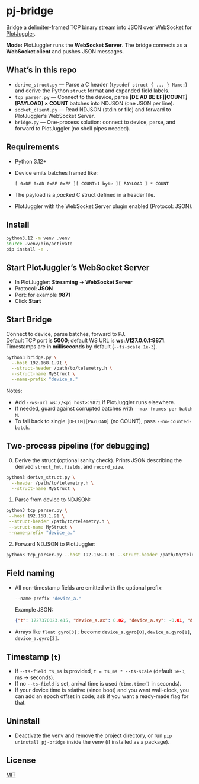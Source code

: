 # pj-bridge

Bridge a delimiter-framed TCP binary stream into JSON over WebSocket for [PlotJuggler](https://github.com/facontidavide/PlotJuggler).

**Mode:** PlotJuggler runs the **WebSocket Server**. The bridge connects as a **WebSocket client** and pushes JSON messages.

## What’s in this repo

- `derive_struct.py` — Parse a C header (`typedef struct { ... } Name;`) and derive the Python `struct` format and expanded field labels.
- `tcp_parser.py` — Connect to the device, parse **[DE AD BE EF][COUNT][PAYLOAD] × COUNT** batches into NDJSON (one JSON per line).
- `socket_client.py` — Read NDJSON (stdin or file) and forward to PlotJuggler’s WebSocket Server.
- `bridge.py` — One-process solution: connect to device, parse, and forward to PlotJuggler (no shell pipes needed).

## Requirements

- Python 3.12+
- Device emits batches framed like:
  
      [ 0xDE 0xAD 0xBE 0xEF ][ COUNT:1 byte ][ PAYLOAD ] * COUNT

- The payload is a *packed* C struct defined in a header file.
- PlotJuggler with the WebSocket Server plugin enabled (Protocol: JSON).

## Install

```bash
python3.12 -m venv .venv
source .venv/bin/activate
pip install -e .
```

## Start PlotJuggler’s WebSocket Server

- In PlotJuggler: **Streaming → WebSocket Server**
- Protocol: **JSON**
- Port: for example **9871**
- Click **Start**

## Start Bridge

Connect to device, parse batches, forward to PJ.  
Default TCP port is **5000**; default WS URL is **ws://127.0.0.1:9871**.  
Timestamps are in **milliseconds** by default (`--ts-scale 1e-3`).

```bash
python3 bridge.py \
  --host 192.168.1.91 \
  --struct-header /path/to/telemetry.h \
  --struct-name MyStruct \
  --name-prefix "device_a."
```

Notes:
- Add `--ws-url ws://<pj_host>:9871` if PlotJuggler runs elsewhere.
- If needed, guard against corrupted batches with `--max-frames-per-batch N`.
- To fall back to single `[DELIM][PAYLOAD]` (no COUNT), pass `--no-counted-batch`.

## Two-process pipeline (for debugging)

0) Derive the struct (optional sanity check). Prints JSON describing the derived `struct_fmt`, `fields`, and `record_size`.

  ```bash
  python3 derive_struct.py \
    --header /path/to/telemetry.h \
    --struct-name MyStruct \
  ```

1) Parse from device to NDJSON:

  ```bash
  python3 tcp_parser.py \
   --host 192.168.1.91 \
   --struct-header /path/to/telemetry.h \
   --struct-name MyStruct \
   --name-prefix "device_a."
  ```

2) Forward NDJSON to PlotJuggler:

  ```bash
  python3 tcp_parser.py --host 192.168.1.91 --struct-header /path/to/telemetry.h --struct-name MyStruct | python3 socket_client.py --ws-url ws://127.0.0.1:9871
  ```

## Field naming

- All non-timestamp fields are emitted with the optional prefix:
  
  ```bash
  --name-prefix "device_a."
  ```

  Example JSON:

  ```json
  {"t": 1727370023.415, "device_a.ax": 0.02, "device_a.ay": -0.01, "device_a.az": 9.81}
  ```

- Arrays like `float gyro[3];` become `device_a.gyro[0]`, `device_a.gyro[1]`, `device_a.gyro[2]`.

## Timestamp (`t`)

- If `--ts-field ts_ms` is provided, `t = ts_ms * --ts-scale` (default `1e-3`, ms → seconds).
- If no `--ts-field` is set, arrival time is used (`time.time()` in seconds).
- If your device time is relative (since boot) and you want wall-clock, you can add an epoch offset in code; ask if you want a ready-made flag for that.

## Uninstall

- Deactivate the venv and remove the project directory, or run `pip uninstall pj-bridge` inside the venv (if installed as a package).

## License

[MIT](https://dephy-inc.mit-license.org/)
